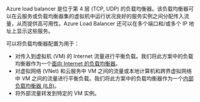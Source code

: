 Azure load balancer 是位于第 4 层 (TCP, UDP) 的负载均衡器。该负载均衡器可以在云服务或负载均衡器集的虚拟机中运行状况良好的服务实例之间分配传入流量，从而提供高可用性。Azure Load Balancer 还可以在多个端口和/或多个 IP 地址上显示这些服务。

可以将负载均衡器配置为用于：

* 对传入到虚拟机 (VM) 的 Internet 流量进行平衡负载。我们将此方案中的负载均衡器作为一个[面向 Internet 的负载均衡器](/documentation/articles/load-balancer-internet-overview/)。
* 对虚拟网络 (VNet) 和云服务中 VM 之间的流量或本地计算机和跨界虚拟网络中 VM 之间的流量进行平衡负载。我们将此方案中的负载均衡器作为一个[内部负载均衡器 (ILB)](/documentation/articles/load-balancer-internal-overview/)。
* 将外部流量转发到特定的 VM 实例。

<!---HONumber=Mooncake_0926_2016-->